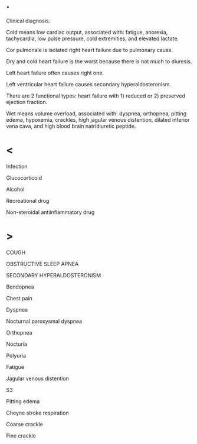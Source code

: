 # .

Clinical diagnosis.

Cold means low cardiac output, associated with: fatigue, anorexia, tachycardia, low pulse pressure, cold extremities, and elevated lactate.

Cor pulmonale is isolated right heart failure due to pulmonary cause.

Dry and cold heart failure is the worst because there is not much to diuresis.

Left heart failure often causes right one.

Left ventricular heart failure causes secondary hyperaldosteronism.

There are 2 functional types: heart failure with 1) reduced or 2) preserved ejection fraction.

Wet means volume overload, associated with: dyspnea, orthopnea, pitting edema, hypoxemia, crackles, high jagular venous distention, dilated inferior vena cava, and high blood brain natridiuretic peptide.

# <

Infection

Glucocorticoid

Alcohol

Recreational drug

Non-steroidal antiinflammatory drug

# >

COUGH

OBSTRUCTIVE SLEEP APNEA

SECONDARY HYPERALDOSTERONISM

Bendopnea

Chest pain

Dyspnea

Nocturnal paroxysmal dyspnea

Orthopnea

Nocturia

Polyuria

Fatigue

Jagular venous distention

S3

Pitting edema

Cheyne stroke respiration

Coarse crackle

Fine crackle
